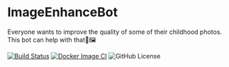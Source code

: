 # ImageEnhanceBot
Everyone wants to improve the quality of some of their childhood photos. This bot can help with that📸🖼


[![Build Status](https://github.com/Luganskii/ImageEnhanceBot/actions/workflows/flake8.yml/badge.svg)](https://github.com/Luganskii/ImageEnhanceBot/actions/workflows/flake8.yml) [![Docker Image CI](https://github.com/Luganskii/ImageEnhanceBot/actions/workflows/docker-image.yml/badge.svg)](https://github.com/Luganskii/ImageEnhanceBot/actions/workflows/docker-image.yml) ![GitHub License](https://img.shields.io/github/license/Luganskii/ImageEnhanceBot?label=License&labelColor=%23333940&color=blue)


